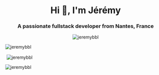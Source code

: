 <h1 align="center">Hi 👋, I'm Jérémy</h1>
<h3 align="center">A passionate fullstack developer from Nantes, France</h3>

<p align="center"> <img src="https://komarev.com/ghpvc/?username=jeremybbl&label=Profile%20views&color=0e75b6&style=flat" alt="jeremybbl" /> </p>

<p><img align="center" src="https://github-readme-stats.vercel.app/api/top-langs?username=jeremybbl&show_icons=true&locale=en&layout=compact" alt="jeremybbl" /></p>

<p>&nbsp;<img align="center" src="https://github-readme-stats.vercel.app/api?username=jeremybbl&show_icons=true&locale=en" alt="jeremybbl" /></p>

<p><img align="center" src="https://github-readme-streak-stats.herokuapp.com/?user=jeremybbl&" alt="jeremybbl" /></p>
